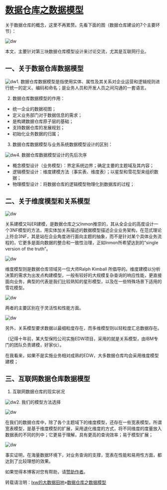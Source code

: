# [数据仓库之数据模型](http://lxw1234.com/archives/2018/01/890.htm)

关于数据仓库的概念，这里不再累赘。先看下面的图（数据仓库建设的7个主要环节）：

![](http://7xipth.com1.z0.glb.clouddn.com/20180111-1.jpg "dw")

本文，主要针对第三块数据仓库模型设计来讨论交流，尤其是互联网行业。

## 一、关于数据仓库数据模型

![](http://7xipth.com1.z0.glb.clouddn.com/20180111-3.jpg "dw")1. 数据仓库数据模型是指使用实体、属性及其关系对企业运营和逻辑规则进行统一的定义、编码和命名；是业务人员和开发人员之间沟通的一套语言。

2. 数据仓库数据模型的作用：

* 统一企业的数据视图；
* 定义业务部门对于数据信息的需求；
* 是构建数据仓库原子层的基础；
* 支持数据仓库的发展规划；
* 初始化业务数据的归属；



3. 数据仓库数据模型与业务系统数据模型设计的区别：

![](http://7xipth.com1.z0.glb.clouddn.com/20180111-2.jpg "dw")4. 数据仓库数据模型设计的先后次序

* 概念模型设计（业务模型）：界定系统边界；确定主要的主题域及其内容；
* 逻辑模型设计：维度建模方法（事实表、维度表）；以星型和雪花型来组织数据；
* 物理模型设计：将数据仓库的逻辑模型物理化到数据库的过程；

## 二、关于维度模型和关系模型

![](http://7xipth.com1.z0.glb.clouddn.com/20180111-4.jpg "dw")

关系建模又叫ER建模，是数据仓库之父Inmon推崇的，其从全企业的高度设计一个3NF模型的方法，用实体加关系描述的数据模型描述企业业务架构，在范式理论上符合3NF，其是站在企业角度进行面向主题的抽象，而不是针对某个具体业务流程的，它更多是面向数据的整合和一致性治理，正如Inmon所希望达到的“single version of the truth”。

![](http://7xipth.com1.z0.glb.clouddn.com/20180111-6.jpg "dw")

维度模型则是数据仓库领域另一位大师Ralph Kimball 所倡导的。维度建模以分析决策的需求为出发点构建模型，一般有较好的大规模复杂查询的响应性能，更直接面向业务，典型的代表是我们比较熟知的星形模型，以及在一些特殊场景下适用的雪花模型。

![](http://7xipth.com1.z0.glb.clouddn.com/20180111-5.jpg "dw")

两者的主要区别在于灵活性和性能方面。

![](http://7xipth.com1.z0.glb.clouddn.com/20180111-7.jpg "dw")



另外，关系模型要求数据以最细粒度存在，而多维模型则以轻粒度汇总数据存在。

（记得十年前，某大型保险公司实施EDW项目，采用的就是关系模型，由IBM专门的团队负责建模，好家伙）。

在我看来，如果不是实施业务相对成熟的EDW，大多数据仓库均会采用维度模型建模；

## 三、互联网数据仓库数据模型

1. 互联网数据仓库的现实状况

![](http://7xipth.com1.z0.glb.clouddn.com/20180111-8.jpg "dw")2. 我们的模型方法选择

![](http://7xipth.com1.z0.glb.clouddn.com/20180111-9.jpg "dw")

在我们的数据仓库中，除了各个主题域下的维度模型，还存在一些宽表模型。所谓宽表模型，是基于维度模型的扩展，采用退化维度的方式，将不同维度的度量放入数据表的不同的列中；它更易于理解，具有更高的查询效率；易于模型扩展；

![](http://7xipth.com1.z0.glb.clouddn.com/20180111-10.jpg "dw")

事实证明，在海量数据环境下，对业务查询的支撑，宽表在性能和易用性方面，都达到了比较理想的效果。







如果觉得本博客对您有帮助，请[赞助作者](http://lxw1234.com/pay-blog)。

转载请注明：[lxw的大数据田地](http://lxw1234.com/)»[数据仓库之数据模型](http://lxw1234.com/archives/2018/01/890.htm)




